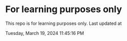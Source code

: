 # For learning purposes only
This repo is for learning purposes only.
Last updated at

Tuesday, March 19, 2024 11:45:16 PM

